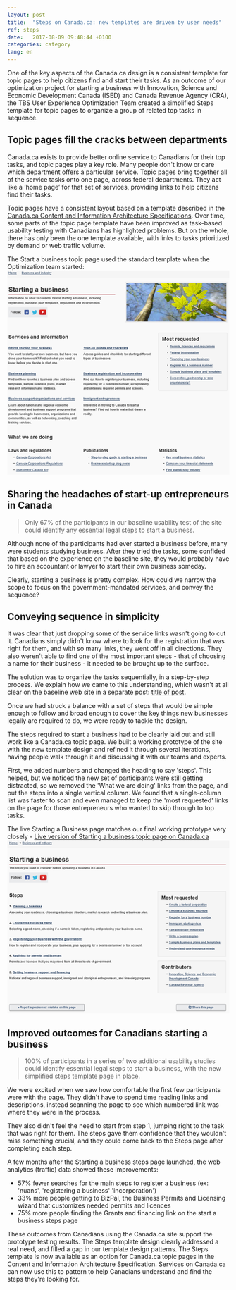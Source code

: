 ```yaml
---
layout: post
title:  "Steps on Canada.ca: new templates are driven by user needs"
ref: steps
date:   2017-08-09 09:48:44 +0100
categories: category
lang: en
---
```

One of the key aspects of the Canada.ca design is a consistent template for topic pages to help citizens find and start their tasks. As an outcome of our optimization project for starting a business with Innovation, Science and Economic Development Canada (ISED) and Canada Revenue Agency (CRA), the TBS User Experience Optimization Team created a simplified Steps template for topic pages to organize a group of related top tasks in sequence.  

## Topic pages fill the cracks between departments 

Canada.ca exists to provide better online service to Canadians for their top tasks, and topic pages play a key role. Many people don't know or care which department offers a particular service. Topic pages bring together all of the service tasks onto one page, across federal departments. They act like a ‘home page’ for that set of services, providing links to help citizens find their tasks. 

Topic pages have a consistent layout based on a template described in the [Canada.ca Content and Information Architecture Specifications](https://www.canada.ca/en/treasury-board-secretariat/services/government-communications/canada-content-information-architecture-specification.html). Over time, some parts of the topic page template have been improved as task-based usability testing with Canadians has highlighted problems. But on the whole, there has only been the one template available, with links to tasks prioritized by demand or web traffic volume. 

The Start a business topic page used the standard template when the Optimization team started: 
![Starting a business page back in October with publications regulations and random ordered topics](/images/Starting_topic_Oct2016_567x522.png "Starting a business topic page in October 2016")

## Sharing the headaches of start-up entrepreneurs in Canada
> Only 67% of the participants in our baseline usability test of the site could identify any essential legal steps to start a business.

Although none of the participants had ever started a business before, many were students studying business. After they tried the tasks, some confided that based on the experience on the baseline site, they would probably have to hire an accountant or lawyer to start their own business someday.

Clearly, starting a business is pretty complex. How could we narrow the scope to focus on the government-mandated services, and convey the sequence?

## Conveying sequence in simplicity
It was clear that just dropping some of the service links wasn't going to cut it. Canadians simply didn't know where to look for the registration that was right for them, and with so many links, they went off in all directions. They also weren't able to find one of the most important steps - that of choosing a name for their business - it needed to be brought up to the surface.  

The solution was to organize the tasks sequentially, in a step-by-step process. We explain how we came to this understanding, which wasn't at all clear on the baseline web site in a separate post:
[title of post](https://canada-ca.github.io/category/2017/08/15/Starting_a_business.html).  

Once we had struck a balance with a set of steps that would be simple enough to follow and broad enough to cover the key things new businesses legally are required to do, we were ready to tackle the design.

The steps required to start a business had to be clearly laid out and still work like a Canada.ca topic page. We built a working prototype of the site with the new template design and refined it through several iterations, having people walk through it and discussing it with our teams and experts.

First, we added numbers and changed the heading to say 'steps'. This helped, but we noticed the new set of participants were still getting distracted, so we removed the 'What we are doing' links from the page, and put the steps into a single vertical column. We found that a single-column list was faster to scan and even managed to keep the 'most requested' links on the page for those entrepreneurs who wanted to skip through to top tasks.

The live Starting a Business page matches our final working prototype very closely - [Live version of Starting a business topic page on Canada.ca](https://www.canada.ca/en/services/business/start.html)
![Starting a business page now with steps and no photo of leaves at the top](/images/Starting_template_Aug2017_599x467.png  "Starting a business topic page on Canada.ca in simplified Steps template")

## Improved outcomes for Canadians starting a business
>100% of participants in a series of two additional usability studies could identify essential legal steps to start a business, with the new simplified steps template page in place. 

We were excited when we saw how comfortable the first few participants were with the page. They didn't have to spend time reading links and descriptions, instead scanning the page to see which numbered link was where they were in the process.

They also didn't feel the need to start from step 1, jumping right to the task that was right for them. The steps gave them confidence that they wouldn't miss something crucial, and they could come back to the Steps page after completing each step.

A few months after the Starting a business steps page launched, the web analytics (traffic) data showed these improvements:  
- 57% fewer searches for the main steps to register a business (ex: 'nuans', 'registering a business' 'incorporation')
- 33% more people getting to BizPal, the Business Permits and Licensing wizard that customizes needed permits and licences
- 75% more people finding the Grants and financing link on the start a business steps page

These outcomes from Canadians using the Canada.ca site support the prototype testing results. The Steps template design clearly addressed a real need, and filled a gap in our template design patterns.  The Steps template is now available as an option for Canada.ca topic pages in the Content and Information Architecture Specification. Services on Canada.ca can now use this to pattern to help Canadians understand and find the steps they're looking for. 

